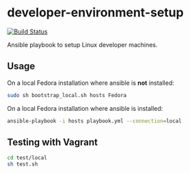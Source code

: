 # developer-environment-setup

[![Build Status](https://travis-ci.org/ottenwbe/developer-environment-setup.svg?branch=master)](https://travis-ci.org/ottenwbe/developer-environment-setup)

Ansible playbook to setup Linux developer machines.

## Usage 

On a local Fedora installation where ansible is __not__ installed:

```sh
sudo sh bootstrap_local.sh hosts Fedora
```

On a local Fedora installation where ansible is installed:
```sh
ansible-playbook -i hosts playbook.yml --connection=local
```

## Testing with Vagrant

```sh
cd test/local
sh test.sh
```

